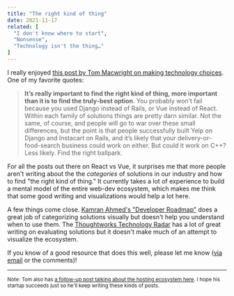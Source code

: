 ```yaml
---
title: "The right kind of thing"
date: 2021-11-17
related: [
  "I don't know where to start",
  "Nonsense",
  "Technology isn't the thing…"
]
---
```


I really enjoyed [this post by Tom Macwright on making technology choices](https://www.placemark.io/post/stack-thinking). One of my favorite quotes:

> **It’s really important to find the right kind of thing, more important than it is to find the truly-best option**. You probably won’t fail because you used Django instead of Rails, or Vue instead of React. Within each family of solutions things are pretty darn similar. Not the same, of course, and people will go to war over these small differences, but the point is that people successfully built Yelp on Django and Instacart on Rails, and it’s likely that your delivery-or-food-search business could work on either. But could it work on C++? Less likely. Find the right ballpark.

For all the posts out there on React vs Vue, it surprises me that more people aren't writing about the the *categories* of solutions in our industry and how to find "the right kind of thing." It currently takes a lot of experience to build a mental model of the entire web-dev ecosystem, which makes me think that some good writing and visualizations would help a lot here.

A few things come close. [Kamran Ahmed's "Developer Roadmap"](https://github.com/kamranahmedse/developer-roadmap) does a great job of categorizing solutions visually but doesn't help you understand when to use them. The [Thoughtworks Technology Radar](https://www.thoughtworks.com/radar) has a lot of great writing on evaluating solutions but it doesn't make much of an attempt to visualize the ecosystem.

If you know of a good resource that does this well, please let me know ([via email]({{site.url}}/contact) or the comments)!

<hr class="section-divider" />

<small>Note: Tom also has [a follow-up post talking about the hosting ecosystem here](https://www.placemark.io/post/hosting-render). I hope his startup succeeds just so he'll keep writing these kinds of posts.</small>
